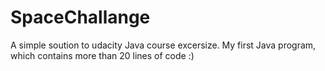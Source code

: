 # SpaceChallange

A simple soution to udacity Java course excersize. My first Java program, which contains more than 20 lines of code :)
